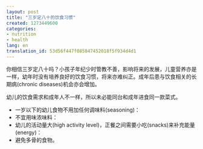 ```yaml
---
layout: post
title: "三岁定八十的饮食习惯"
created: 1273449600
categories:
- nutrition
- health
lang: en
translation_id: 53d56f447f085847452018f5f934d4d1
---
```

<!--break-->
<p>你相信三岁定八十吗？小孩子年纪少时管教不善，影响将来的发展，儿童营养亦是一样，幼年时没有培养良好的饮食习惯，将来亦难纠正。成年后患与饮食相关的长期病(chronic diseases)机会亦会增加。 </p>

<p>幼儿的饮食需求和成年人不一样，所以未必能同台和成年进食同一款菜式。 </p>
<ul>
<li>一岁以下的幼儿食物不用加任何调味料(seasoning)：</li>
<li>不宜用味浓味料：</li>
<li>幼儿的活动量大(high activity level)，正餐之间需要小吃(snacks)来补充能量(energy)：</li>
<li>避免多骨的食物。 </li>
</ul>
